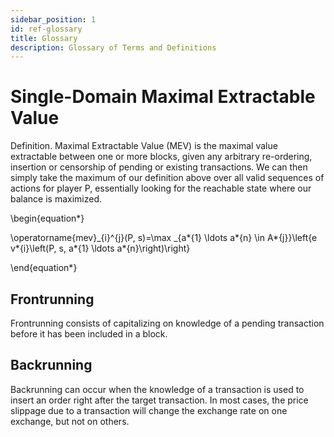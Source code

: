 ```yaml
---
sidebar_position: 1
id: ref-glossary
title: Glossary
description: Glossary of Terms and Definitions
---
```


# Single-Domain Maximal Extractable Value

Definition. Maximal Extractable Value (MEV) is the maximal value extractable between one or more blocks, given any arbitrary re-ordering, insertion or censorship of pending or existing transactions. We can then simply take the maximum of our definition above over all valid sequences of actions for player P, essentially looking for the reachable state where our balance is maximized.

\begin{equation\*}

\operatorname{mev}_{i}^{j}(P, s)=\max _{a*{1} \ldots a*{n} \in A*{j}}\left\{e v*{i}\left(P, s, a*{1} \ldots a*{n}\right)\right\}

\end{equation\*}

## Frontrunning

Frontrunning consists of capitalizing on knowledge of a pending transaction before it has been included in a block.

## Backrunning

Backrunning can occur when the knowledge of a transaction is used to insert an order right after the target transaction. In most cases, the price slippage due to a transaction will change the exchange rate on one exchange, but not on others.
